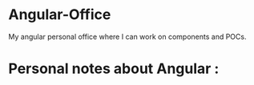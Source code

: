 # Angular-Office
My angular personal office where I can work on components and POCs.

# Personal notes about Angular :
